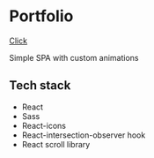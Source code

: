 # Portfolio
[Click](https://m1rade.github.io/portfolio/)

Simple SPA with custom animations

## Tech stack
* React
* Sass
* React-icons
* React-intersection-observer hook
* React scroll library
